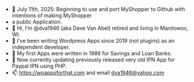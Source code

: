 - 👀 July 11th, 2025: Beginning to use and port MyShopper to Github with intentions of making MyShopper 
- a public Application.
- 👋 Hi, I’m @dva1946 (aka Dave Van Abel) retired and living in Manitowoc, WI.
- 👀 I’ve been writing Wordpress Apps since 2019 (not plugins) as an independent developer.
- 🌱 My first Apps were written in 1986 for Savings and Loan Banks.
- 🌱 Now currently updating previously released very old IPN App for Paypal IPN using PHP.
- 📫 https://wpappsforthat.com and email dva1946@yahoo.com
<!---
dva1946/dva1946 is a ✨ special ✨ repository because its `README.md` (this file) appears on your GitHub profile.
You can click the Preview link to take a look at your changes.
--->
